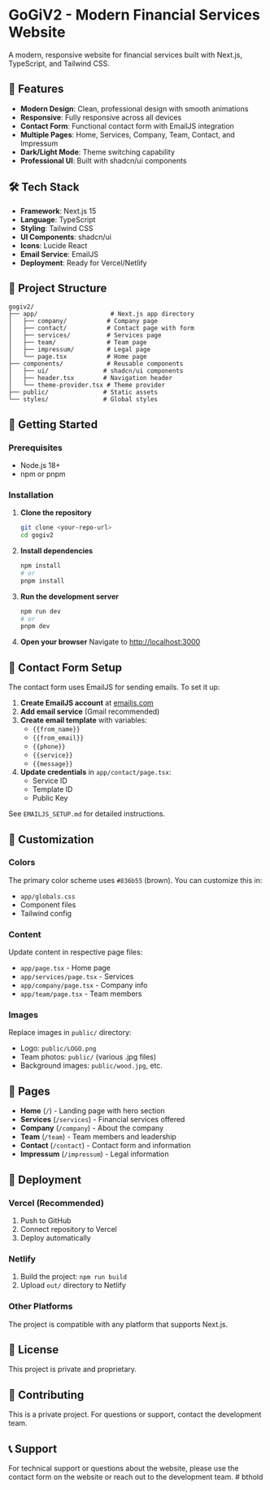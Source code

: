 # GoGiV2 - Modern Financial Services Website

A modern, responsive website for financial services built with Next.js, TypeScript, and Tailwind CSS.

## 🚀 Features

- **Modern Design**: Clean, professional design with smooth animations
- **Responsive**: Fully responsive across all devices
- **Contact Form**: Functional contact form with EmailJS integration
- **Multiple Pages**: Home, Services, Company, Team, Contact, and Impressum
- **Dark/Light Mode**: Theme switching capability
- **Professional UI**: Built with shadcn/ui components

## 🛠️ Tech Stack

- **Framework**: Next.js 15
- **Language**: TypeScript
- **Styling**: Tailwind CSS
- **UI Components**: shadcn/ui
- **Icons**: Lucide React
- **Email Service**: EmailJS
- **Deployment**: Ready for Vercel/Netlify

## 📁 Project Structure

```
gogiv2/
├── app/                    # Next.js app directory
│   ├── company/           # Company page
│   ├── contact/           # Contact page with form
│   ├── services/          # Services page
│   ├── team/              # Team page
│   ├── impressum/         # Legal page
│   └── page.tsx           # Home page
├── components/            # Reusable components
│   ├── ui/               # shadcn/ui components
│   ├── header.tsx        # Navigation header
│   └── theme-provider.tsx # Theme provider
├── public/               # Static assets
└── styles/               # Global styles
```

## 🚀 Getting Started

### Prerequisites

- Node.js 18+ 
- npm or pnpm

### Installation

1. **Clone the repository**
   ```bash
   git clone <your-repo-url>
   cd gogiv2
   ```

2. **Install dependencies**
   ```bash
   npm install
   # or
   pnpm install
   ```

3. **Run the development server**
   ```bash
   npm run dev
   # or
   pnpm dev
   ```

4. **Open your browser**
   Navigate to [http://localhost:3000](http://localhost:3000)

## 📧 Contact Form Setup

The contact form uses EmailJS for sending emails. To set it up:

1. **Create EmailJS account** at [emailjs.com](https://www.emailjs.com/)
2. **Add email service** (Gmail recommended)
3. **Create email template** with variables:
   - `{{from_name}}`
   - `{{from_email}}`
   - `{{phone}}`
   - `{{service}}`
   - `{{message}}`
4. **Update credentials** in `app/contact/page.tsx`:
   - Service ID
   - Template ID
   - Public Key

See `EMAILJS_SETUP.md` for detailed instructions.

## 🎨 Customization

### Colors
The primary color scheme uses `#836b55` (brown). You can customize this in:
- `app/globals.css`
- Component files
- Tailwind config

### Content
Update content in respective page files:
- `app/page.tsx` - Home page
- `app/services/page.tsx` - Services
- `app/company/page.tsx` - Company info
- `app/team/page.tsx` - Team members

### Images
Replace images in `public/` directory:
- Logo: `public/LOGO.png`
- Team photos: `public/` (various .jpg files)
- Background images: `public/wood.jpg`, etc.

## 📱 Pages

- **Home** (`/`) - Landing page with hero section
- **Services** (`/services`) - Financial services offered
- **Company** (`/company`) - About the company
- **Team** (`/team`) - Team members and leadership
- **Contact** (`/contact`) - Contact form and information
- **Impressum** (`/impressum`) - Legal information

## 🚀 Deployment

### Vercel (Recommended)
1. Push to GitHub
2. Connect repository to Vercel
3. Deploy automatically

### Netlify
1. Build the project: `npm run build`
2. Upload `out/` directory to Netlify

### Other Platforms
The project is compatible with any platform that supports Next.js.

## 📄 License

This project is private and proprietary.

## 🤝 Contributing

This is a private project. For questions or support, contact the development team.

## 📞 Support

For technical support or questions about the website, please use the contact form on the website or reach out to the development team. #   b t h o l d  
 